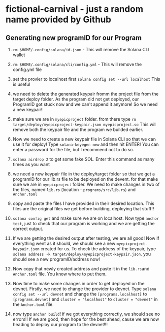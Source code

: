 # fictional-carnival - just a random name provided by Github

## Generating new programID for our Program

1. `rm $HOME/.config/solana/id.json` - This will remove the Solana CLI wallet

2. `rm $HOME/.config/solana/cli/config.yml` - This will remove the config.yml file

3. set the provier to localhost first `solana config set --url localhost` This is useful

4. we need to delete the generated keypair fromm the project file from the target deploy folder. As the program did not get deployed,
   our ProgramID got stuck now and we can't append it anymore! So we need a new keypair!

5. make sure we are in 	`myepicproject` folder. from there type `rm target/deploy/myepicproject-keypair.json myepicproject.so` This will remove
   both the keypair file and the program we builded earlier.

6. Now we need to create a new keypair file in Solana CLI so that we can use it for deploy! Type `solana-keyegen new` and then hit ENTER!
   You can enter a password for the file, but I recommend not to do so.

7. `solana airdrop 2` to get some fake SOL. Enter this command as many times as you want

8. we need a new keypair file in the deploy/target folder so that we get a programID for our lib.rs file to be deployed on the devent. for that make sure we are in `myepicproject` folder. We need to make changes in two of the files, named `lib.rs` (location - `programs/src/lib.rs`) and ``Anchor.toml``

9. copy and paste the files I have provided in their desired location. This files are the original files we get before building, deploying that stuff!!

10. `solana config get` and make sure we are on localhost. Now type `anchor test`, just to check that our program is working and we are getting the correct output.

11. If we are getting the desired output after testing, we are all good! Now if everything went as it should, we should see a new  `myepicproject-keypair.json` created       for us. To check the address of the keypair, type `solana address -k target/deploy/myepicproject-keypair.json`. you should see a new programID/address now!

12. Now copy that newly created address and paste it in the `lib.rs`and `Anchor.toml` file. You know where to put them.

13. Now time to make some changes in order to get deployed on the devnet. Firstly, we need to change the provider to devnet. Type 
    `solana config set --url devnet` and change the `[programs.localhost]` to `[programs.devnet]` and `cluster = "localhost"` to `cluster = "devnet"` in the `Anchor.toml` file.
    
14. now type `anchor build`! if we got everything correctly, we should see no errors!! If we are good, then hope for the best ahead, cause we are now heading to deploy our program to the devnet!!!
